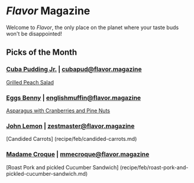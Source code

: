 # _Flavor_ Magazine

Welcome to _Flavor_, the only place on the planet where your taste buds won't be disappointed!



## Picks of the Month

### [Cuba Pudding Jr.](writer/cuba-pudding-jr.md) | cubapud@flavor.magazine

[Grilled Peach Salad](recipe/jan/grilled-peach-salad.md)

### [Eggs Benny](writer/eggs-benny.md) | englishmuffin@flavor.magazine

[Asparagus with Cranberries and Pine Nuts](recipe/feb/asparagus-with-cranberries-and-pine-nuts.md)

### [John Lemon](writer/john-lemon.md) | zestmaster@flavor.magazine

[Candided Carrots] (recipe/feb/candided-carrots.md)

### [Madame Croque](writer/madame-croque.md) | mmecroque@flavor.magazine

[Roast Pork and pickled Cucumber Sandwich] (recipe/feb/roast-pork-and-pickled-cucumber-sandwich.md)
